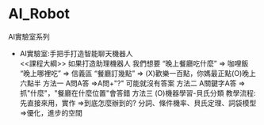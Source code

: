 # AI_Robot
AI實驗室系列

- AI實驗室:手把手打造智能聊天機器人 <br>
<<課程大綱>>
如果打造助理機器人
我們想要
“晚上餐廳吃什麼” => 咖哩飯
“晚上哪裡吃” => 信義區
“餐廳訂幾點” => (X)歡樂一百點，你媽最正點(O)晚上六點半
方法一
A問A答 =>A問+"?" 可能就沒有答案
方法二
A關鍵字A答 => 抓"什麼"，"餐廳在什麼位置"會答錯
方法三
(O)機器學習-貝氏分類
教學流程:
先直接來用，實作
=>到底怎麼辦到的? 分詞、條件機率、貝氏定理、詞袋模型
=>優化，進步的空間

